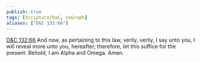 ```yaml
---
publish: true
tags: [Scripture/DaC, noGraph]
aliases: ["D&C 132:66"]
---
```

[D&C 132:66](https://churchofjesuschrist.org/study/scriptures/dc-testament/dc/132?lang=eng&id=p66#p66) And now, as pertaining to this law, verily, verily, I say unto you, I will reveal more unto you, hereafter; therefore, let this suffice for the present. Behold, I am Alpha and Omega. Amen.





